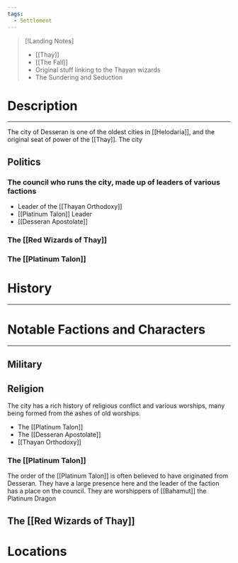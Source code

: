 ```yaml
---
tags:
  - Settlement
---
```


>[!Landing Notes]
>- [[Thay]]
>- [[The Fall]]
>- Original stuff linking to the Thayan wizards
>- The Sundering and Seduction
# Description
---
The city of Desseran is one of the oldest cities in [[Helodaria]], and the original seat of power of the [[Thay]]. The city
## Politics
### The council who runs the city, made up of leaders of various factions
- Leader of the [[Thayan Orthodoxy]]
- [[Platinum Talon]] Leader
- [[Desseran Apostolate]]
### The [[Red Wizards of Thay]]
### The [[Platinum Talon]]

# History
---

# Notable Factions and Characters
---
## Military

## Religion
The city has a rich history of religious conflict and various worships, many being formed from the ashes of old worships.

- The [[Platinum Talon]]
- The [[Desseran Apostolate]]
- [[Thayan Orthodoxy]]
### The [[Platinum Talon]]
The order of the [[Platinum Talon]] is often believed to have originated from Desseran. They have a large presence here and the leader of the faction has a place on the council. They are worshippers of [[Bahamut]] the Platinum Dragon

## The [[Red Wizards of Thay]] 

# Locations
